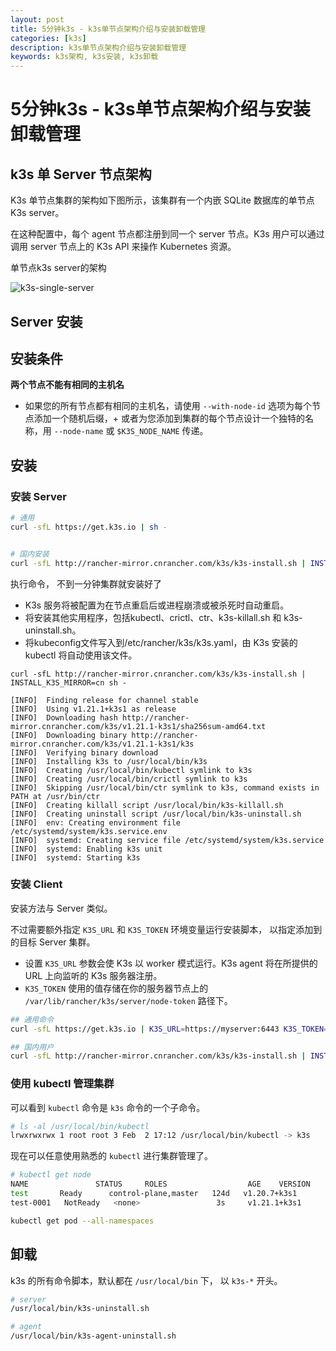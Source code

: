 ```yaml
---
layout: post
title: 5分钟k3s - k3s单节点架构介绍与安装卸载管理
categories: [k3s]
description: k3s单节点架构介绍与安装卸载管理
keywords: k3s架构, k3s安装, k3s卸载
---
```


# 5分钟k3s - k3s单节点架构介绍与安装卸载管理

## k3s 单 Server 节点架构

K3s 单节点集群的架构如下图所示，该集群有一个内嵌 SQLite 数据库的单节点 K3s server。

在这种配置中，每个 agent 节点都注册到同一个 server 节点。K3s 用户可以通过调用 server 节点上的 K3s API 来操作 Kubernetes 资源。

单节点k3s server的架构

![k3s-single-server](https://docs.rancher.cn/assets/images/k3s-architecture-single-server-42bb3c4899985b4f6d8fd0e2130e3c0e.png)

## Server 安装

## 安装条件

**两个节点不能有相同的主机名**

+ 如果您的所有节点都有相同的主机名，请使用 `--with-node-id` 选项为每个节点添加一个随机后缀，+ 或者为您添加到集群的每个节点设计一个独特的名称，用 `--node-name` 或 `$K3S_NODE_NAME` 传递。


## 安装

### 安装 Server

```bash
# 通用
curl -sfL https://get.k3s.io | sh -


# 国内安装
curl -sfL http://rancher-mirror.cnrancher.com/k3s/k3s-install.sh | INSTALL_K3S_MIRROR=cn sh -

```

执行命令， 不到一分钟集群就安装好了

+ K3s 服务将被配置为在节点重启后或进程崩溃或被杀死时自动重启。
+ 将安装其他实用程序，包括kubectl、crictl、ctr、k3s-killall.sh 和 k3s-uninstall.sh。
+ 将kubeconfig文件写入到/etc/rancher/k3s/k3s.yaml，由 K3s 安装的 kubectl 将自动使用该文件。

```log
curl -sfL http://rancher-mirror.cnrancher.com/k3s/k3s-install.sh | INSTALL_K3S_MIRROR=cn sh -

[INFO]  Finding release for channel stable
[INFO]  Using v1.21.1+k3s1 as release
[INFO]  Downloading hash http://rancher-mirror.cnrancher.com/k3s/v1.21.1-k3s1/sha256sum-amd64.txt
[INFO]  Downloading binary http://rancher-mirror.cnrancher.com/k3s/v1.21.1-k3s1/k3s
[INFO]  Verifying binary download
[INFO]  Installing k3s to /usr/local/bin/k3s
[INFO]  Creating /usr/local/bin/kubectl symlink to k3s
[INFO]  Creating /usr/local/bin/crictl symlink to k3s
[INFO]  Skipping /usr/local/bin/ctr symlink to k3s, command exists in PATH at /usr/bin/ctr
[INFO]  Creating killall script /usr/local/bin/k3s-killall.sh
[INFO]  Creating uninstall script /usr/local/bin/k3s-uninstall.sh
[INFO]  env: Creating environment file /etc/systemd/system/k3s.service.env
[INFO]  systemd: Creating service file /etc/systemd/system/k3s.service
[INFO]  systemd: Enabling k3s unit
[INFO]  systemd: Starting k3s
```

### 安装 Client

安装方法与 Server 类似。

不过需要额外指定 `K3S_URL` 和 `K3S_TOKEN` 环境变量运行安装脚本， 以指定添加到的目标 Server 集群。

+ 设置 `K3S_URL` 参数会使 K3s 以 worker 模式运行。K3s agent 将在所提供的 URL 上向监听的 K3s 服务器注册。
+ `K3S_TOKEN` 使用的值存储在你的服务器节点上的 `/var/lib/rancher/k3s/server/node-token` 路径下。





```bash 
## 通用命令
curl -sfL https://get.k3s.io | K3S_URL=https://myserver:6443 K3S_TOKEN=mynodetoken sh -

## 国内用户
curl -sfL http://rancher-mirror.cnrancher.com/k3s/k3s-install.sh | INSTALL_K3S_MIRROR=cn K3S_URL=https://myserver:6443 K3S_TOKEN=mynodetoken sh -

```

### 使用 kubectl 管理集群

可以看到 `kubectl` 命令是 `k3s` 命令的一个子命令。

```bash
# ls -al /usr/local/bin/kubectl
lrwxrwxrwx 1 root root 3 Feb  2 17:12 /usr/local/bin/kubectl -> k3s
```

现在可以任意使用熟悉的 `kubectl` 进行集群管理了。

```bash
# kubectl get node
NAME               STATUS     ROLES                  AGE    VERSION
test       Ready      control-plane,master   124d   v1.20.7+k3s1
test-0001   NotReady   <none>                 3s     v1.21.1+k3s1

kubectl get pod --all-namespaces
```

## 卸载

k3s 的所有命令脚本，默认都在 `/usr/local/bin` 下， 以 `k3s-*` 开头。 

```bash
# server
/usr/local/bin/k3s-uninstall.sh

# agent
/usr/local/bin/k3s-agent-uninstall.sh
```
